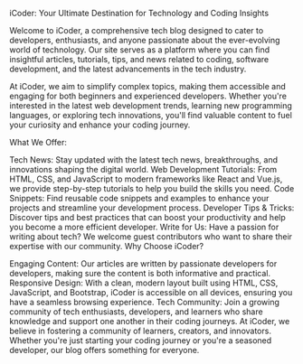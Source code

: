 iCoder: Your Ultimate Destination for Technology and Coding Insights

Welcome to iCoder, a comprehensive tech blog designed to cater to developers, enthusiasts, and anyone passionate about the ever-evolving world of technology. Our site serves as a platform where you can find insightful articles, tutorials, tips, and news related to coding, software development, and the latest advancements in the tech industry.

At iCoder, we aim to simplify complex topics, making them accessible and engaging for both beginners and experienced developers. Whether you're interested in the latest web development trends, learning new programming languages, or exploring tech innovations, you'll find valuable content to fuel your curiosity and enhance your coding journey.

What We Offer:

Tech News: Stay updated with the latest tech news, breakthroughs, and innovations shaping the digital world.
Web Development Tutorials: From HTML, CSS, and JavaScript to modern frameworks like React and Vue.js, we provide step-by-step tutorials to help you build the skills you need.
Code Snippets: Find reusable code snippets and examples to enhance your projects and streamline your development process.
Developer Tips & Tricks: Discover tips and best practices that can boost your productivity and help you become a more efficient developer.
Write for Us: Have a passion for writing about tech? We welcome guest contributors who want to share their expertise with our community.
Why Choose iCoder?

Engaging Content: Our articles are written by passionate developers for developers, making sure the content is both informative and practical.
Responsive Design: With a clean, modern layout built using HTML, CSS, JavaScript, and Bootstrap, iCoder is accessible on all devices, ensuring you have a seamless browsing experience.
Tech Community: Join a growing community of tech enthusiasts, developers, and learners who share knowledge and support one another in their coding journeys.
At iCoder, we believe in fostering a community of learners, creators, and innovators. Whether you're just starting your coding journey or you're a seasoned developer, our blog offers something for everyone.

